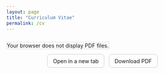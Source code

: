 ```yaml
---
layout: page
title: "Curriculum Vitae"
permalink: /cv
---
```


<link rel="stylesheet" href="/assets/css/override.css">

<div style="max-width: 1200px; margin: 0 auto; padding: 1em 0;">
  <object 
    data="/assets/files/AlbertoNasi_CV.pdf"
    type="application/pdf"
    width="100%"
    height="400px"
    style="border: 1px solid #ddd;">
    Your browser does not display PDF files.
  </object>
</div>

<!-- Pulsanti rapidi -->
<p style="text-align:center; margin: 0 0 1rem;">
  <a href="/assets/files/AlbertoNasi_CV.pdf" target="_blank" rel="noopener" 
     style="display:inline-block; padding:0.6em 1em; border-radius:8px; text-decoration:none; border:1px solid #ccc;">
    Open in a new tab
  </a>
  &nbsp;
  <a href="/assets/files/AlbertoNasi_CV.pdf" download 
     style="display:inline-block; padding:0.6em 1em; border-radius:8px; text-decoration:none; border:1px solid #ccc;">
    Download PDF
  </a>
</p>

<br>
<br>

<div class="fullbleed-banner"></div>
